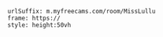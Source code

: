 ```custom-frames
urlSuffix: m.myfreecams.com/room/MissLullu
frame: https://
style: height:50vh
```





